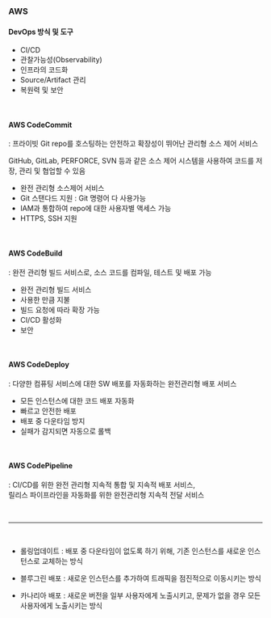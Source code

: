 
### AWS 

#### DevOps 방식 및 도구
- CI/CD
- 관찰가능성(Observability)
- 인프라의 코드화
- Source/Artifact 관리
- 복원력 및 보안

<br/>

#### AWS CodeCommit 
: 프라이빗 Git repo를 호스팅하는 안전하고 확장성이 뛰어난 관리형 소스 제어 서비스

GitHub, GitLab, PERFORCE, SVN 등과 같은 소스 제어 시스템을 사용하여 코드를 저장, 관리 및 협업할 수 있음

- 완전 관리형 소스제어 서비스
- Git 스탠다드 지원 : Git 명령어 다 사용가능
- IAM과 통합하여 repo에 대한 사용자별 액세스 가능
- HTTPS, SSH 지원

<br/>

#### AWS CodeBuild
: 완전 관리형 빌드 서비스로, 소스 코드를 컴파일, 테스트 및 배포 가능

- 완전 관리형 빌드 서비스
- 사용한 만큼 지불
- 빌드 요청에 따라 확장 가능
- CI/CD 활성화
- 보안

<br/>

#### AWS CodeDeploy
: 다양한 컴퓨팅 서비스에 대한 SW 배포를 자동화하는 완전관리형 배포 서비스

- 모든 인스턴스에 대한 코드 배포 자동화
- 빠르고 안전한 배포
- 배포 중 다운타임 방지
- 실패가 감지되면 자동으로 롤백


<br/>

#### AWS CodePipeline
: CI/CD를 위한 완전 관리형 지속적 통합 및 지속적 배포 서비스,  
릴리스 파이프라인을 자동화를 위한 완전관리형 지속적 전달 서비스

<br/>

---
<br/>

- 롤링업데이트 : 배포 중 다운타임이 없도록 하기 위해, 기존 인스턴스를 새로운 인스턴스로 교체하는 방식

- 블루그린 배포 : 새로운 인스턴스를 추가하여 트래픽을 점진적으로 이동시키는 방식

- 카나리아 배포 : 새로운 버전을 일부 사용자에게 노출시키고, 문제가 없을 경우 모든 사용자에게 노출시키는 방식


